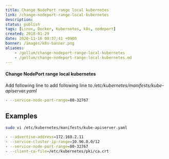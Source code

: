 ```yaml
---
title: Change NodePort range local kubernetes
link: /change-nodeport-range-local-kubernetes
description: 
status: publish
tags: [Linux, Docker, Kubernetes, k8s, nodeport]
created: 2018-01-29
date: 2020-11-16 09:37:41 +0900
banner: /images/k8s-banner.png
aliases:
    - /gollum/change-nodeport-range-local-kubernetes
    - /gollum/change-nodeport-range-local-kubernetes.md
---
```


#### Change NodePort range local kubernetes

Add following line to add following line to _/etc/kubernetes/manifests/kube-apiserver.yaml_
    
```bash
- --service-node-port-range=80-32767
```

## Examples
    
```bash
sudo vi /etc/kubernetes/manifests/kube-apiserver.yaml
```

```bash
- --advertise-address=172.168.2.11
- --service-cluster-ip-range=10.96.0.0/12
- --service-node-port-range=80-32767
- --client-ca-file=/etc/kubernetes/pki/ca.crt
```